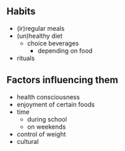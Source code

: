 ## Habits
- (ir)regular meals
- (un)healthy diet
	- choice beverages
		- depending on food
- rituals

## Factors influencing them
- health consciousness
- enjoyment of certain foods
- time
	- during school
	- on weekends
- control of weight
- cultural 